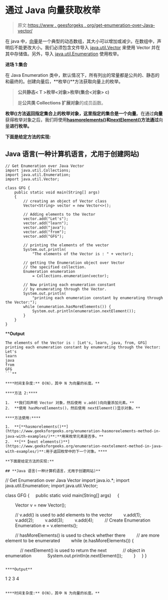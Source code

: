 # 通过 Java 向量获取枚举

> 原文:[https://www . geesforgeks . org/get-enumeration-over-Java-vector/](https://www.geeksforgeeks.org/get-enumeration-over-java-vector/)

在 java 中，[向量](https://www.geeksforgeeks.org/java-util-vector-class-java/)是一个典型的动态数组，其大小可以增加或减少。在数组中，声明后不能更改大小。我们必须包含文件导入 [java.util.Vector](https://www.geeksforgeeks.org/java-util-vector-class-java/) 来使用 Vector 并在其中存储值。另外，导入 [java.util.Enumeration](https://www.geeksforgeeks.org/collections-enumeration-method-in-java-with-examples/) 使用枚举。

**进场 1:集合**

在 Java Enumeration 类中，默认情况下，所有列出的常量都是公共的、静态的和最终的。创建向量后，**枚举()**方法获取向量上的枚举。

> **公共静态< T >枚举<对象>枚举(集合<对象> c)**
> 
> 是**公共类 Collections 扩展对象**的成员函数。

**枚举()**方法返回指定集合上的枚举对象，这里指定的集合是一个**向量**。在通过**向量**获得枚举对象之后，我们将使用[**hasmorelements()**](https://www.geeksforgeeks.org/enumeration-hasmoreelements-method-in-java-with-examples/)**和[**nextElement()**](https://www.geeksforgeeks.org/enumeration-nextelement-method-in-java-with-examples/)方法通过**向量**进行枚举。**

**下面是给定方法的实现:**

## **Java 语言(一种计算机语言，尤用于创建网站)**

```
// Get Enumeration over Java Vector
import java.util.Collections;
import java.util.Enumeration;
import java.util.Vector;

class GFG {
    public static void main(String[] args)
    {
        // creating an object of Vector class
        Vector<String> vector = new Vector<>();

        // Adding elements to the Vector
        vector.add("Let's");
        vector.add("learn");
        vector.add("java");
        vector.add("from");
        vector.add("GFG");

        // printing the elements of the vector
        System.out.println(
            "The elements of the Vector is : " + vector);

        // getting the Enumeration object over Vector
        // the specified collection.
        Enumeration enumeration
            = Collections.enumeration(vector);

        // Now printing each enumeration constant
        // by enumerating through the Vector.
        System.out.println(
            "printing each enumeration constant by enumerating through the Vector:");
        while (enumeration.hasMoreElements()) {
            System.out.println(enumeration.nextElement());
        }
    }
}
```

****Output**

```
The elements of the Vector is : [Let's, learn, java, from, GFG]
printing each enumeration constant by enumerating through the Vector:
Let's
learn
java
from
GFG
```** 

****时间复杂度:** O(N)，其中 N 为向量的长度。**

****方法 2:****

1.  **我们将声明 Vector 对象，然后使用 v.add()向向量添加元素。**
2.  **使用 hasMoreElements()，然后使用 nextElement()显示对象。**

****方法使用:****

1.  **[**hasmorelements()**](https://www.geeksforgeeks.org/enumeration-hasmoreelements-method-in-java-with-examples/)**:**用来枚举元素是否多。**
2.  **[**【next elements()**](https://www.geeksforgeeks.org/enumeration-nextelement-method-in-java-with-examples/)**:用于返回枚举中的下一个对象。****

**下面是给定方法的实现:**

## **Java 语言(一种计算机语言，尤用于创建网站)**

```
// Get Enumeration over Java Vector
import java.io.*;
import java.util.Enumeration;
import java.util.Vector;

class GFG {
    public static void main(String[] args)
    {

        Vector<Integer> v = new Vector<Integer>();

        // v.add() is used to add elements to the vector
        v.add(1);
        v.add(2);
        v.add(3);
        v.add(4);
        // Create Enumeration
        Enumeration e = v.elements();

        // hasMoreElements() is used to check whether there
        // are more element to be enumerated
        while (e.hasMoreElements()) {

            // nextElement() is used to return the next
            // object in enumeration
            System.out.println(e.nextElement());
        }
    }
}
```

****Output**

```
1
2
3
4
```** 

****时间复杂度:** O(N)，其中 N 为向量的长度。**